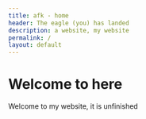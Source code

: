 ```yaml
---
title: afk - home
header: The eagle (you) has landed
description: a website, my website
permalink: /
layout: default
---
```


# Welcome to here

Welcome to my website, it is unfinished